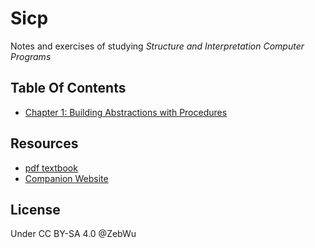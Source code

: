 # Sicp

Notes and exercises of studying *Structure and Interpretation Computer Programs*

## Table Of Contents

- [Chapter 1: Building Abstractions with Procedures](./Chapter1.md)

## Resources

- [pdf textbook](https://web.mit.edu/alexmv/6.037/sicp.pdf)
- [Companion Website](https://mitpress.mit.edu/sites/default/files/sicp/index.html)

## License

Under CC BY-SA 4.0 @ZebWu
